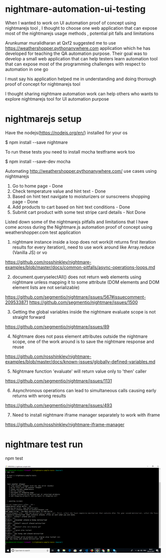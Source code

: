 # nightmare-automation-ui-testing

When I wanted to work on UI automation proof of concept using nightmarejs tool , I thought to choose one web application that can expose most of the nightmarejs usage methods , potential pit falls and limitations 

Arunkumar muralidharan at Qxf2 suggested me to use https://weathershopper.pythonanywhere.com application which he has developed for teaching the QA automation purpose. Their goal was to develop a small web application that can help testers learn automation tool that can expose most of the programming challenges with respect to automation in one go 

I must say his application helped me in understanding and doing thorough proof of concept for nightmarejs tool 

I thought sharing nightmare automation work can help others who wants to explore nightmarejs tool for UI automation purpose   


# nightmarejs setup

Have the nodejs(https://nodejs.org/en/) installed for your os 

$ npm install --save nightmare

To run these tests you need to install mocha testframe work too

$ npm install --save-dev mocha 


Automating http://weathershopper.pythonanywhere.com/ use cases using nightmarejs

1. Go to home page - Done
2. Check temperature value and hint text - Done
3. Based on hint text navigate to moisturizers or sunscreens shopping page - Done
4. Add products to cart based on hint text conditions - Done
5. Submit cart product with some test stripe card details - Not Done

Listed down some of the nightmarejs pitfalls and limitations that I have come across during the Nightmare.js automation proof of concept using weathershopper.com test application  

1. nightmare instance inside a loop does not work(it returns first iteration results for every iteration),
need to use work around like Array.reduce (Vanilla JS) or vo

https://github.com/rosshinkley/nightmare-examples/blob/master/docs/common-pitfalls/async-operations-loops.md

2. document.queryselectAll() does not return web elements using nightmare unless mapping it to some attribute 
(DOM elements and DOM element lists are not serializable) 

https://github.com/segmentio/nightmare/issues/567#issuecomment-209533871
https://github.com/segmentio/nightmare/issues/1500

3. Getting the global variables inside the nightmare evaluate scope is not straight forward

https://github.com/segmentio/nightmare/issues/89

4. Nightmare does not pass element attributes outside the nightmare scope, one of the work around is to save the nightmare response and reuse 

https://github.com/rosshinkley/nightmare-examples/blob/master/docs/known-issues/globally-defined-variables.md

5. Nightmare function 'evaluate' will return value only to 'then' caller

https://github.com/segmentio/nightmare/issues/1131

6. Asynchronous operations can lead to simultaneous calls causing early returns with wrong results

https://github.com/segmentio/nightmare/issues/493

7. Need to install nightmare iframe manager separately to work with iframe

https://github.com/rosshinkley/nightmare-iframe-manager 


# nightmare test run

npm test

![ nightmare test run screenshot ](https://github.com/rajiqxf2/nightmare-automation-ui-testing/blob/master/images/nightmare-test-run.png)
